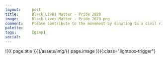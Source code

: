 ```yaml
---
layout:		post
title:		Black Lives Matter - Pride 2020
image:		Black Lives Matter - Pride 2020.png
comment:	Please contribute to the movement by donating to a civil rights charity. Together, we can create positive change and build a safer world for everyone.
palette:	
tags:		[gimp]
social:		
---
```


<span class="lightbox-trigger">
![{{ page.title }}](/assets/img/{{ page.image }}){:class="lightbox-trigger"}
</span>
